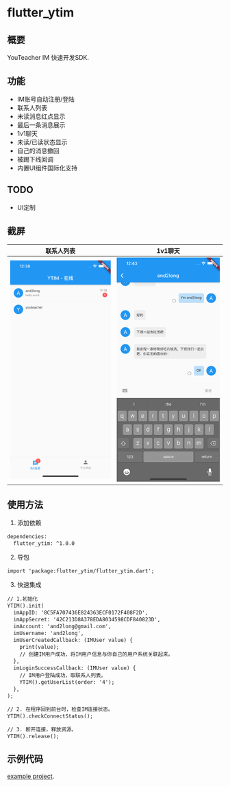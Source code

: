 # flutter_ytim
## 概要
YouTeacher IM 快速开发SDK.

## 功能
- IM账号自动注册/登陆
- 联系人列表
- 未读消息红点显示
- 最后一条消息展示
- 1v1聊天
- 未读/已读状态显示
- 自己的消息撤回
- 被踢下线回调
- 内置UI组件国际化支持

## TODO
- UI定制

## 截屏
| 联系人列表 | 1v1聊天 |
|:---:|:---:|
| ![](arts/user_list.png) | ![](arts/chat_1v1.png) |

## 使用方法
1. 添加依赖
```
dependencies:
  flutter_ytim: ^1.0.0
```
2. 导包
```
import 'package:flutter_ytim/flutter_ytim.dart';
```
3. 快速集成
```
// 1.初始化
YTIM().init(
  imAppID: '8C5FA707436E824363ECF0172F408F2D',
  imAppSecret: '42C213D8A378EDA8034598CDF840823D',
  imAccount: 'and2long@gmail.com',
  imUsername: 'and2long',
  imUserCreatedCallback: (IMUser value) {
    print(value);
    // 创建IM用户成功，将IM用户信息与你自己的用户系统关联起来。
  },
  imLoginSuccessCallback: (IMUser value) {
    // IM用户登陆成功，取联系人列表。
    YTIM().getUserList(order: '4');
  },
);
```
```
// 2. 在程序回到前台时，检查IM连接状态。
YTIM().checkConnectStatus();
```
```
// 3. 断开连接，释放资源。
YTIM().release();
```
## 示例代码
[example project](https://github.com/and2long/flutter_ytim/tree/master/example).
